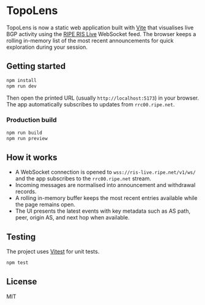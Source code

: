 # TopoLens

TopoLens is now a static web application built with [Vite](https://vitejs.dev/) that visualises live BGP activity using the [RIPE RIS Live](https://ris-live.ripe.net/) WebSocket feed. The browser keeps a rolling in-memory list of the most recent announcements for quick exploration during your session.

## Getting started

```bash
npm install
npm run dev
```

Then open the printed URL (usually `http://localhost:5173`) in your browser. The app automatically subscribes to updates from `rrc00.ripe.net`.

### Production build

```bash
npm run build
npm run preview
```

## How it works

* A WebSocket connection is opened to `wss://ris-live.ripe.net/v1/ws/` and the app subscribes to the `rrc00.ripe.net` stream.
* Incoming messages are normalised into announcement and withdrawal records.
* A rolling in-memory buffer keeps the most recent entries available while the page remains open.
* The UI presents the latest events with key metadata such as AS path, peer, origin AS, and next hop when available.

## Testing

The project uses [Vitest](https://vitest.dev/) for unit tests.

```bash
npm test
```

## License

MIT
